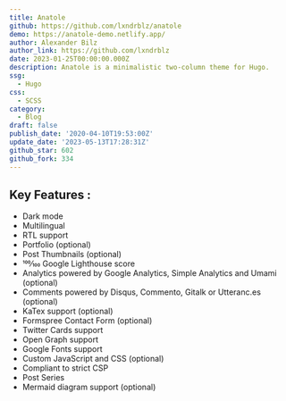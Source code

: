 ```yaml
---
title: Anatole
github: https://github.com/lxndrblz/anatole
demo: https://anatole-demo.netlify.app/
author: Alexander Bilz
author_link: https://github.com/lxndrblz
date: 2023-01-25T00:00:00.000Z
description: Anatole is a minimalistic two-column theme for Hugo.
ssg:
  - Hugo
css:
  - SCSS
category:
  - Blog
draft: false
publish_date: '2020-04-10T19:53:00Z'
update_date: '2023-05-13T17:28:31Z'
github_star: 602
github_fork: 334
---
```


## Key Features :

- Dark mode
- Multilingual
- RTL support
- Portfolio (optional)
- Post Thumbnails (optional)
- 100⁄100 Google Lighthouse score
- Analytics powered by Google Analytics, Simple Analytics and Umami (optional)
- Comments powered by Disqus, Commento, Gitalk or Utteranc.es (optional)
- KaTex support (optional)
- Formspree Contact Form (optional)
- Twitter Cards support
- Open Graph support
- Google Fonts support
- Custom JavaScript and CSS (optional)
- Compliant to strict CSP
- Post Series
- Mermaid diagram support (optional)
